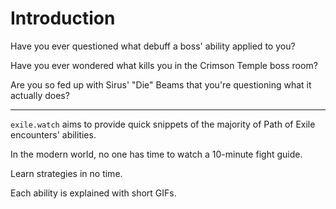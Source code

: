 # Introduction

Have you ever questioned what debuff a boss' ability applied to you?

Have you ever wondered what kills you in the Crimson Temple boss room? &#x20;

Are you so fed up with Sirus' "Die" Beams that you're questioning what it actually does?

***

`exile.watch` aims to provide quick snippets of the majority of Path of Exile encounters' abilities.&#x20;

In the modern world, no one has time to watch a 10-minute fight guide.&#x20;

Learn strategies in no time.&#x20;

Each ability is explained with short GIFs.
